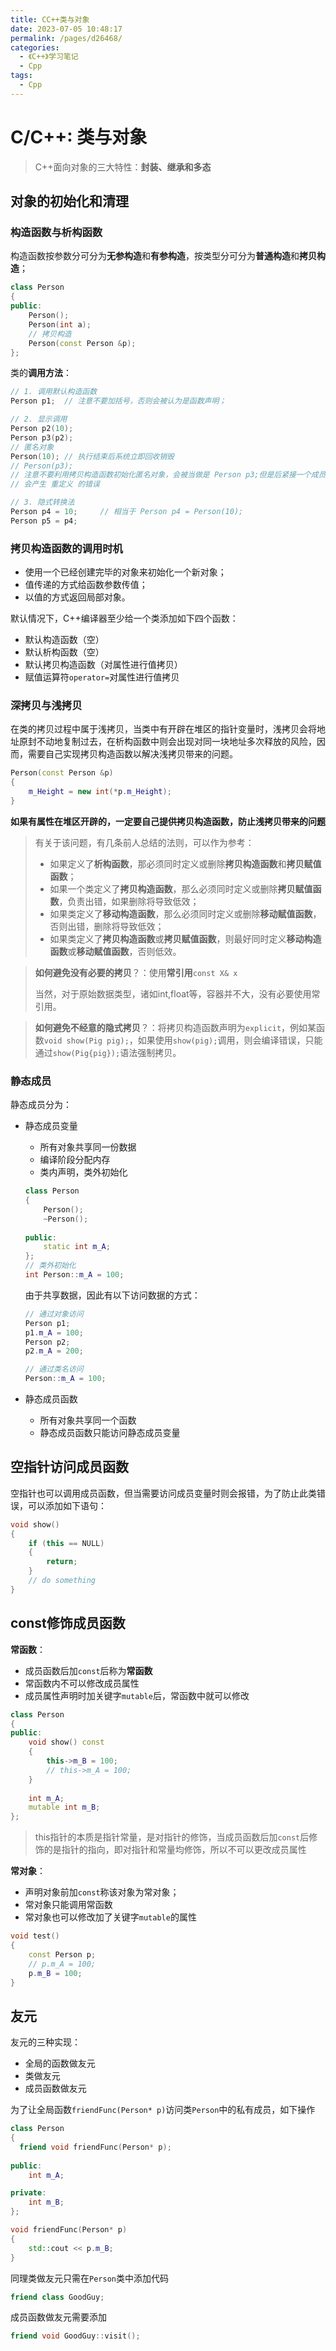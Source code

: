 ```yaml
---
title: CC++类与对象
date: 2023-07-05 10:48:17
permalink: /pages/d26468/
categories:
  - 《C++》学习笔记
  - Cpp
tags:
  - Cpp
---
```

# C/C++: 类与对象

> C++面向对象的三大特性：**封装、继承和多态** 

## 对象的初始化和清理

### 构造函数与析构函数

构造函数按参数分可分为**无参构造**和**有参构造**，按类型分可分为**普通构造**和**拷贝构造**；

```cpp
class Person
{
public:
    Person();
    Person(int a);
    // 拷贝构造
    Person(const Person &p);
};
```

类的**调用方法**：

```cpp
// 1. 调用默认构造函数
Person p1;	// 注意不要加括号，否则会被认为是函数声明；

// 2. 显示调用
Person p2(10);
Person p3(p2);
// 匿名对象
Person(10);	// 执行结束后系统立即回收销毁
// Person(p3); 		
// 注意不要利用拷贝构造函数初始化匿名对象，会被当做是 Person p3;但是后紧接一个成员函数则不会报错，如Person(p3).someMethod();
// 会产生 重定义 的错误

// 3. 隐式转换法
Person p4 = 10;		// 相当于 Person p4 = Person(10);
Person p5 = p4;
```

### 拷贝构造函数的调用时机

+ 使用一个已经创建完毕的对象来初始化一个新对象；
+ 值传递的方式给函数参数传值；
+ 以值的方式返回局部对象。

默认情况下，C++编译器至少给一个类添加如下四个函数：

+ 默认构造函数（空）
+ 默认析构函数（空）
+ 默认拷贝构造函数（对属性进行值拷贝）
+ 赋值运算符`operator=`对属性进行值拷贝

### 深拷贝与浅拷贝

在类的拷贝过程中属于浅拷贝，当类中有开辟在堆区的指针变量时，浅拷贝会将地址原封不动地复制过去，在析构函数中则会出现对同一块地址多次释放的风险，因而，需要自己实现拷贝构造函数以解决浅拷贝带来的问题。

```cpp
Person(const Person &p)
{
    m_Height = new int(*p.m_Height);
}
```

**如果有属性在堆区开辟的，一定要自己提供拷贝构造函数，防止浅拷贝带来的问题**

> 有关于该问题，有几条前人总结的法则，可以作为参考：
> + 如果定义了**析构函数**，那必须同时定义或删除**拷贝构造函数**和**拷贝赋值函数**；
> + 如果一个类定义了**拷贝构造函数**，那么必须同时定义或删除**拷贝赋值函数**，负责出错，如果删除将导致低效；
> + 如果类定义了**移动构造函数**，那么必须同时定义或删除**移动赋值函数**，否则出错，删除将导致低效；
> + 如果类定义了**拷贝构造函数**或**拷贝赋值函数**，则最好同时定义**移动构造函数**或**移动赋值函数**，否则低效。

> **如何避免没有必要的拷贝**？：使用**常引用**`const X& x`
>
> 当然，对于原始数据类型，诸如int,float等，容器并不大，没有必要使用常引用。

> **如何避免不经意的隐式拷贝**？：将拷贝构造函数声明为`explicit`，例如某函数`void show(Pig pig);`，如果使用`show(pig);`调用，则会编译错误，只能通过`show(Pig{pig});`语法强制拷贝。

### 静态成员

静态成员分为：

+ 静态成员变量

  + 所有对象共享同一份数据
  + 编译阶段分配内存
  + 类内声明，类外初始化

  ```cpp
  class Person
  {
      Person();
      ~Person();
      
  public:
      static int m_A;
  };
  // 类外初始化
  int Person::m_A = 100;
  ```

  由于共享数据，因此有以下访问数据的方式：

  ```cpp
  // 通过对象访问
  Person p1;
  p1.m_A = 100;
  Person p2;
  p2.m_A = 200;
  
  // 通过类名访问
  Person::m_A = 100;
  ```

+ 静态成员函数

  + 所有对象共享同一个函数
  + 静态成员函数只能访问静态成员变量

## 空指针访问成员函数

空指针也可以调用成员函数，但当需要访问成员变量时则会报错，为了防止此类错误，可以添加如下语句：

```cpp
void show()
{
    if (this == NULL)
    {
        return;
    }
    // do something
}
```

## const修饰成员函数

**常函数**：

+ 成员函数后加`const`后称为**常函数**
+ 常函数内不可以修改成员属性
+ 成员属性声明时加关键字`mutable`后，常函数中就可以修改

```cpp
class Person
{
public:
    void show() const
    {
        this->m_B = 100;
        // this->m_A = 100;
    }
    
    int m_A;
    mutable int m_B;
};
```



> this指针的本质是指针常量，是对指针的修饰，当成员函数后加`const`后修饰的是指针的指向，即对指针和常量均修饰，所以不可以更改成员属性

**常对象**：

+ 声明对象前加`const`称该对象为常对象；
+ 常对象只能调用常函数
+ 常对象也可以修改加了关键字`mutable`的属性

```cpp
void test()
{
    const Person p;
    // p.m_A = 100;
    p.m_B = 100;
}
```

## 友元

友元的三种实现：

+ 全局的函数做友元
+ 类做友元
+ 成员函数做友元

为了让全局函数`friendFunc(Person* p)`访问类`Person`中的私有成员，如下操作

```cpp
class Person
{
  friend void friendFunc(Person* p);
    
public:
    int m_A;

private:
    int m_B;
};

void friendFunc(Person* p)
{
    std::cout << p.m_B;
}
```

同理类做友元只需在`Person`类中添加代码

```cpp
friend class GoodGuy;
```

成员函数做友元需要添加

```cpp
friend void GoodGuy::visit();
```


